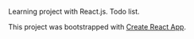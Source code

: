 Learning project with React.js. Todo list.

This project was bootstrapped with [Create React App](https://github.com/facebook/create-react-app).